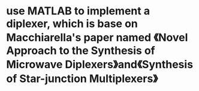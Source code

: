 # use MATLAB to implement a diplexer, which is base on Macchiarella's paper named 《Novel Approach to the Synthesis of Microwave Diplexers》and《Synthesis of Star-junction Multiplexers》
